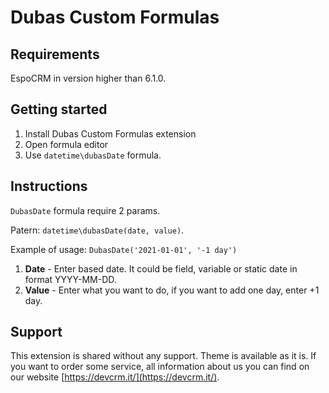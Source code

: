 # Dubas Custom Formulas

## Requirements
EspoCRM in version higher than 6.1.0.

## Getting started
1. Install Dubas Custom Formulas extension
2. Open formula editor 
3. Use `datetime\dubasDate` formula.

## Instructions
`DubasDate` formula require 2 params. 

Patern: `datetime\dubasDate(date, value)`. 

Example of usage: `DubasDate('2021-01-01', '-1 day')`

1. **Date** - Enter based date. It could be field, variable or static date in format YYYY-MM-DD.
2. **Value** - Enter what you want to do, if you want to add one day, enter +1 day.

## Support
This extension is shared without any support. Theme is available as it is.
If you want to order some service, all information about us you can find on our website [https://devcrm.it/](https://devcrm.it/).